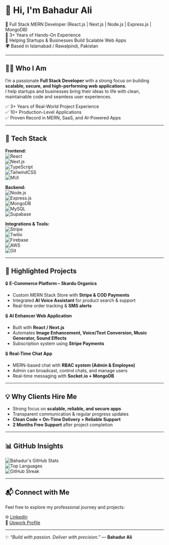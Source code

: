 # 👋 Hi, I'm Bahadur Ali  
💼 Full Stack MERN Developer (React.js | Next.js | Node.js | Express.js | MongoDB)  
🚀 3+ Years of Hands-On Experience  
🎯 Helping Startups & Businesses Build Scalable Web Apps  
🌍 Based in Islamabad / Rawalpindi, Pakistan  

---

## 👨‍💻 Who I Am  
I’m a passionate **Full Stack Developer** with a strong focus on building **scalable, secure, and high-performing web applications**.  
I help startups and businesses bring their ideas to life with clean, maintainable code and seamless user experiences.  

✅ 3+ Years of Real-World Project Experience  
✅ 10+ Production-Level Applications  
✅ Proven Record in MERN, SaaS, and AI-Powered Apps  

---

## 🔧 Tech Stack  

**Frontend:**  
![React](https://img.shields.io/badge/React-61DBFB?style=for-the-badge&logo=react&logoColor=white)  
![Next.js](https://img.shields.io/badge/Next.js-000000?style=for-the-badge&logo=nextdotjs&logoColor=white)  
![TypeScript](https://img.shields.io/badge/TypeScript-3178C6?style=for-the-badge&logo=typescript&logoColor=white)  
![TailwindCSS](https://img.shields.io/badge/TailwindCSS-06B6D4?style=for-the-badge&logo=tailwindcss&logoColor=white)  
![MUI](https://img.shields.io/badge/MUI-007FFF?style=for-the-badge&logo=mui&logoColor=white)  

**Backend:**  
![Node.js](https://img.shields.io/badge/Node.js-339933?style=for-the-badge&logo=node.js&logoColor=white)  
![Express.js](https://img.shields.io/badge/Express.js-000000?style=for-the-badge&logo=express&logoColor=white)  
![MongoDB](https://img.shields.io/badge/MongoDB-4EA94B?style=for-the-badge&logo=mongodb&logoColor=white)  
![MySQL](https://img.shields.io/badge/MySQL-005C84?style=for-the-badge&logo=mysql&logoColor=white)  
![Supabase](https://img.shields.io/badge/Supabase-3ECF8E?style=for-the-badge&logo=supabase&logoColor=white)  

**Integrations & Tools:**  
![Stripe](https://img.shields.io/badge/Stripe-626CD9?style=for-the-badge&logo=stripe&logoColor=white)  
![Twilio](https://img.shields.io/badge/Twilio-F22F46?style=for-the-badge&logo=twilio&logoColor=white)  
![Firebase](https://img.shields.io/badge/Firebase-FFCA28?style=for-the-badge&logo=firebase&logoColor=black)  
![AWS](https://img.shields.io/badge/AWS-232F3E?style=for-the-badge&logo=amazon-aws&logoColor=white)  
![Git](https://img.shields.io/badge/Git-F05032?style=for-the-badge&logo=git&logoColor=white)  

---

## 🌟 Highlighted Projects  

🔒 **E-Commerce Platform – Skardu Organics**  
- Custom MERN Stack Store with **Stripe & COD Payments**  
- Integrated **AI Voice Assistant** for product search & support  
- Real-time order tracking & **SMS alerts**  

🔒 **AI Enhancer Web Application**  
- Built with **React / Next.js**  
- Automates **Image Enhancement, Voice/Text Conversion, Music Generator, Sound Effects**  
- Subscription system using **Stripe Payments**  

🔒 **Real-Time Chat App**  
- MERN-based chat with **RBAC system (Admin & Employee)**  
- Admin can broadcast, control chats, and manage users  
- Real-time messaging with **Socket.io + MongoDB**  

---

## 💡 Why Clients Hire Me  
- Strong focus on **scalable, reliable, and secure apps**  
- Transparent communication & regular progress updates  
- **Clean Code + On-Time Delivery + Reliable Support**  
- **2 Months Free Support** after project completion  

---

## 📊 GitHub Insights  

![Bahadur's GitHub Stats](https://github-readme-stats.vercel.app/api?username=bahadurali&show_icons=true&theme=radical)  
![Top Languages](https://github-readme-stats.vercel.app/api/top-langs/?username=bahadurali&layout=compact&theme=radical)  
![GitHub Streak](https://streak-stats.demolab.com?user=bahadurali&theme=radical)  

---

## 📬 Connect with Me  
Feel free to explore my professional journey and projects:  

🌐 [LinkedIn](#)  
🔗 [Upwork Profile](#)  

---

✨ *“Build with passion. Deliver with precision.”* — **Bahadur Ali**
